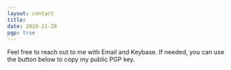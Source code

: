 ```yaml
---
layout: contact
title: 
date: 2020-11-20 
pgp: true 
---
```


<!-- Feel free to reach out to me on <a href="https://twitter.com/tbutler0x90" class="highlighted">Twitter</a> , <a href="https://www.linkedin.com/in/tyler-b-a700a1aa/" class="highlighted">Linkedin</a> , or <a href="https://keybase.io/tbutler320" class="highlighted">Keybase</a>. You can also send me a message through the netlify form api below. If needed, you can use the button below to copy my public PGP key  -->

Feel free to reach out to me with Email and Keybase. If needed, you can use the button below to copy my public PGP key. 